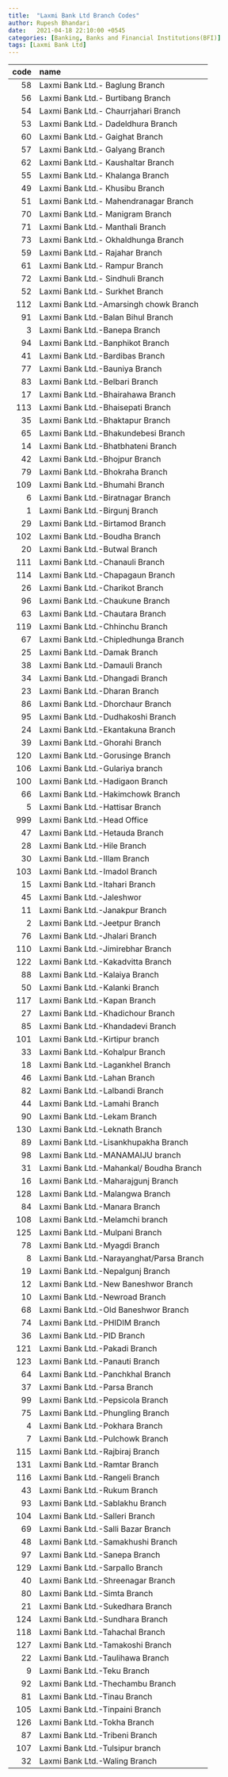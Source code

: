 ```yaml
---
title:  "Laxmi Bank Ltd Branch Codes"
author: Rupesh Bhandari
date:   2021-04-18 22:10:00 +0545
categories: [Banking, Banks and Financial Institutions(BFI)]
tags: [Laxmi Bank Ltd]
---
```


|   code | name                                     |
|-------:|:-----------------------------------------|
|     58 | Laxmi Bank Ltd.- Baglung Branch          |
|     56 | Laxmi Bank Ltd.- Burtibang Branch        |
|     54 | Laxmi Bank Ltd.- Chaurrjahari Branch     |
|     53 | Laxmi Bank Ltd.- Dadeldhura Branch       |
|     60 | Laxmi Bank Ltd.- Gaighat Branch          |
|     57 | Laxmi Bank Ltd.- Galyang Branch          |
|     62 | Laxmi Bank Ltd.- Kaushaltar Branch       |
|     55 | Laxmi Bank Ltd.- Khalanga Branch         |
|     49 | Laxmi Bank Ltd.- Khusibu Branch          |
|     51 | Laxmi Bank Ltd.- Mahendranagar Branch    |
|     70 | Laxmi Bank Ltd.- Manigram Branch         |
|     71 | Laxmi Bank Ltd.- Manthali Branch         |
|     73 | Laxmi Bank Ltd.- Okhaldhunga Branch      |
|     59 | Laxmi Bank Ltd.- Rajahar Branch          |
|     61 | Laxmi Bank Ltd.- Rampur Branch           |
|     72 | Laxmi Bank Ltd.- Sindhuli Branch         |
|     52 | Laxmi Bank Ltd.- Surkhet Branch          |
|    112 | Laxmi Bank Ltd.-Amarsingh chowk Branch   |
|     91 | Laxmi Bank Ltd.-Balan Bihul Branch       |
|      3 | Laxmi Bank Ltd.-Banepa Branch            |
|     94 | Laxmi Bank Ltd.-Banphikot Branch         |
|     41 | Laxmi Bank Ltd.-Bardibas Branch          |
|     77 | Laxmi Bank Ltd.-Bauniya Branch           |
|     83 | Laxmi Bank Ltd.-Belbari Branch           |
|     17 | Laxmi Bank Ltd.-Bhairahawa Branch        |
|    113 | Laxmi Bank Ltd.-Bhaisepati Branch        |
|     35 | Laxmi Bank Ltd.-Bhaktapur Branch         |
|     65 | Laxmi Bank Ltd.-Bhakundebesi Branch      |
|     14 | Laxmi Bank Ltd.-Bhatbhateni Branch       |
|     42 | Laxmi Bank Ltd.-Bhojpur Branch           |
|     79 | Laxmi Bank Ltd.-Bhokraha Branch          |
|    109 | Laxmi Bank Ltd.-Bhumahi Branch           |
|      6 | Laxmi Bank Ltd.-Biratnagar Branch        |
|      1 | Laxmi Bank Ltd.-Birgunj Branch           |
|     29 | Laxmi Bank Ltd.-Birtamod Branch          |
|    102 | Laxmi Bank Ltd.-Boudha Branch            |
|     20 | Laxmi Bank Ltd.-Butwal Branch            |
|    111 | Laxmi Bank Ltd.-Chanauli Branch          |
|    114 | Laxmi Bank Ltd.-Chapagaun Branch         |
|     26 | Laxmi Bank Ltd.-Charikot Branch          |
|     96 | Laxmi Bank Ltd.-Chaukune Branch          |
|     63 | Laxmi Bank Ltd.-Chautara Branch          |
|    119 | Laxmi Bank Ltd.-Chhinchu Branch          |
|     67 | Laxmi Bank Ltd.-Chipledhunga Branch      |
|     25 | Laxmi Bank Ltd.-Damak Branch             |
|     38 | Laxmi Bank Ltd.-Damauli Branch           |
|     34 | Laxmi Bank Ltd.-Dhangadi Branch          |
|     23 | Laxmi Bank Ltd.-Dharan Branch            |
|     86 | Laxmi Bank Ltd.-Dhorchaur Branch         |
|     95 | Laxmi Bank Ltd.-Dudhakoshi Branch        |
|     24 | Laxmi Bank Ltd.-Ekantakuna Branch        |
|     39 | Laxmi Bank Ltd.-Ghorahi Branch           |
|    120 | Laxmi Bank Ltd.-Gorusinge Branch         |
|    106 | Laxmi Bank Ltd.-Gulariya branch          |
|    100 | Laxmi Bank Ltd.-Hadigaon Branch          |
|     66 | Laxmi Bank Ltd.-Hakimchowk Branch        |
|      5 | Laxmi Bank Ltd.-Hattisar Branch          |
|    999 | Laxmi Bank Ltd.-Head Office              |
|     47 | Laxmi Bank Ltd.-Hetauda Branch           |
|     28 | Laxmi Bank Ltd.-Hile Branch              |
|     30 | Laxmi Bank Ltd.-Illam Branch             |
|    103 | Laxmi Bank Ltd.-Imadol Branch            |
|     15 | Laxmi Bank Ltd.-Itahari Branch           |
|     45 | Laxmi Bank Ltd.-Jaleshwor                |
|     11 | Laxmi Bank Ltd.-Janakpur Branch          |
|      2 | Laxmi Bank Ltd.-Jeetpur Branch           |
|     76 | Laxmi Bank Ltd.-Jhalari Branch           |
|    110 | Laxmi Bank Ltd.-Jimirebhar Branch        |
|    122 | Laxmi Bank Ltd.-Kakadvitta Branch        |
|     88 | Laxmi Bank Ltd.-Kalaiya Branch           |
|     50 | Laxmi Bank Ltd.-Kalanki Branch           |
|    117 | Laxmi Bank Ltd.-Kapan Branch             |
|     27 | Laxmi Bank Ltd.-Khadichour Branch        |
|     85 | Laxmi Bank Ltd.-Khandadevi Branch        |
|    101 | Laxmi Bank Ltd.-Kirtipur branch          |
|     33 | Laxmi Bank Ltd.-Kohalpur Branch          |
|     18 | Laxmi Bank Ltd.-Lagankhel Branch         |
|     46 | Laxmi Bank Ltd.-Lahan Branch             |
|     82 | Laxmi Bank Ltd.-Lalbandi Branch          |
|     44 | Laxmi Bank Ltd.-Lamahi Branch            |
|     90 | Laxmi Bank Ltd.-Lekam Branch             |
|    130 | Laxmi Bank Ltd.-Leknath Branch           |
|     89 | Laxmi Bank Ltd.-Lisankhupakha Branch     |
|     98 | Laxmi Bank Ltd.-MANAMAIJU branch         |
|     31 | Laxmi Bank Ltd.-Mahankal/ Boudha Branch  |
|     16 | Laxmi Bank Ltd.-Maharajgunj Branch       |
|    128 | Laxmi Bank Ltd.-Malangwa Branch          |
|     84 | Laxmi Bank Ltd.-Manara Branch            |
|    108 | Laxmi Bank Ltd.-Melamchi branch          |
|    125 | Laxmi Bank Ltd.-Mulpani Branch           |
|     78 | Laxmi Bank Ltd.-Myagdi Branch            |
|      8 | Laxmi Bank Ltd.-Narayanghat/Parsa Branch |
|     19 | Laxmi Bank Ltd.-Nepalgunj Branch         |
|     12 | Laxmi Bank Ltd.-New Baneshwor Branch     |
|     10 | Laxmi Bank Ltd.-Newroad Branch           |
|     68 | Laxmi Bank Ltd.-Old Baneshwor Branch     |
|     74 | Laxmi Bank Ltd.-PHIDIM Branch            |
|     36 | Laxmi Bank Ltd.-PID Branch               |
|    121 | Laxmi Bank Ltd.-Pakadi Branch            |
|    123 | Laxmi Bank Ltd.-Panauti Branch           |
|     64 | Laxmi Bank Ltd.-Panchkhal Branch         |
|     37 | Laxmi Bank Ltd.-Parsa Branch             |
|     99 | Laxmi Bank Ltd.-Pepsicola Branch         |
|     75 | Laxmi Bank Ltd.-Phungling Branch         |
|      4 | Laxmi Bank Ltd.-Pokhara Branch           |
|      7 | Laxmi Bank Ltd.-Pulchowk  Branch         |
|    115 | Laxmi Bank Ltd.-Rajbiraj Branch          |
|    131 | Laxmi Bank Ltd.-Ramtar Branch            |
|    116 | Laxmi Bank Ltd.-Rangeli Branch           |
|     43 | Laxmi Bank Ltd.-Rukum Branch             |
|     93 | Laxmi Bank Ltd.-Sablakhu Branch          |
|    104 | Laxmi Bank Ltd.-Salleri Branch           |
|     69 | Laxmi Bank Ltd.-Salli Bazar Branch       |
|     48 | Laxmi Bank Ltd.-Samakhushi Branch        |
|     97 | Laxmi Bank Ltd.-Sanepa Branch            |
|    129 | Laxmi Bank Ltd.-Sarpallo Branch          |
|     40 | Laxmi Bank Ltd.-Shreenagar Branch        |
|     80 | Laxmi Bank Ltd.-Simta Branch             |
|     21 | Laxmi Bank Ltd.-Sukedhara Branch         |
|    124 | Laxmi Bank Ltd.-Sundhara Branch          |
|    118 | Laxmi Bank Ltd.-Tahachal Branch          |
|    127 | Laxmi Bank Ltd.-Tamakoshi Branch         |
|     22 | Laxmi Bank Ltd.-Taulihawa Branch         |
|      9 | Laxmi Bank Ltd.-Teku Branch              |
|     92 | Laxmi Bank Ltd.-Thechambu Branch         |
|     81 | Laxmi Bank Ltd.-Tinau Branch             |
|    105 | Laxmi Bank Ltd.-Tinpaini Branch          |
|    126 | Laxmi Bank Ltd.-Tokha Branch             |
|     87 | Laxmi Bank Ltd.-Tribeni Branch           |
|    107 | Laxmi Bank Ltd.-Tulsipur branch          |
|     32 | Laxmi Bank Ltd.-Waling Branch            |